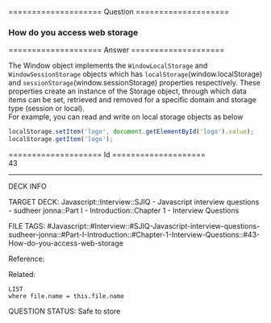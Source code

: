 ==================== Question ====================  

### How do you access web storage  

==================== Answer ====================  

The Window object implements the `WindowLocalStorage` and `WindowSessionStorage`
objects which has `localStorage`(window.localStorage) and
`sessionStorage`(window.sessionStorage) properties respectively. These
properties create an instance of the Storage object, through which data items
can be set, retrieved and removed for a specific domain and storage type
(session or local).  
For example, you can read and write on local storage objects as below

```javascript
localStorage.setItem('logo', document.getElementById('logo').value);
localStorage.getItem('logo');
```

==================== Id ====================  
43

---

DECK INFO

TARGET DECK: Javascript::Interview::SJIQ - Javascript interview questions - sudheer jonna::Part I - Introduction::Chapter 1 - Interview Questions

FILE TAGS: #Javascript::#Interview::#SJIQ-Javascript-interview-questions-sudheer-jonna::#Part-I-Introduction::#Chapter-1-Interview-Questions::#43-How-do-you-access-web-storage

Reference:

Related:

```dataview
LIST
where file.name = this.file.name
```

QUESTION STATUS: Safe to store
